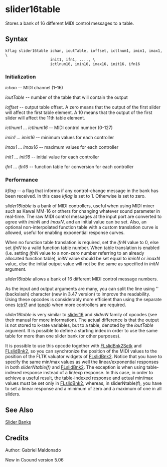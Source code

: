 <!--
id:slider16table
category:Real-time MIDI:Slider Banks
-->
# slider16table
Stores a bank of 16 different MIDI control messages to a table.

## Syntax
``` csound-orc
kflag slider16table ichan, ioutTable, ioffset, ictlnum1, imin1, imax1, \
                    init1, ifn1, ...., \
                    ictlnum16, imin16, imax16, init16, ifn16
```

### Initialization

_ichan_ -- MIDI channel (1-16)

_ioutTable_ -- number of the table that will contain the output

_ioffset_ -- output table offset. A zero means that the output of the first slider will affect the first table element. A 10 means that the output of the first slider will affect the 11th table element.

_ictlnum1 ... ictlnum16_ -- MIDI control number (0-127)

_imin1 ... imin16_ -- minimum values for each controller

_imax1 ... imax16_ -- maximum values for each controller

_init1 ... init16_ -- initial value for each controller

_ifn1 ... ifn16_ -- function table for conversion for each controller

### Performance

_kflag_ -- a flag that informs if any control-change message in the bank has been received. In this case _kflag_ is set to 1. Otherwise is set to zero.

_slider16table_ is a bank of MIDI controllers, useful when using MIDI mixer such as Kawai MM-16 or others for changing whatever sound parameter in real-time. The raw MIDI control messages at the input port are converted to agree with _iminN_ and _imaxN_,  and an initial value can be set. Also, an optional non-interpolated function table with a custom translation curve is allowed, useful for enabling exponential response curves.

When no function table translation is required, set the _ifnN_ value to 0, else set _ifnN_ to a valid function table number.  When table translation is enabled (i.e. setting _ifnN_ value to a non-zero number referring to an already allocated function table), _initN_ value should be set equal to _iminN_ or _imaxN_ value, else the initial output value will not be the same as specified in _initN_ argument.

_slider16table_ allows a bank of 16 different MIDI control message numbers.

As the input and output arguments are many, you can split the line using '\' (backslash) character (new in 3.47 version) to improve the readability. Using these opcodes is considerably more efficient than using the separate ones ([ctrl7](../../opcodes/ctrl7) and [tonek](../../opcodes/tonek)) when more controllers are required.

_slider16table_ is very similar to  [slider16](../../opcodes/slider16) and _sliderN_ family of opcodes (see their manual for more information). The actual difference is that the output is not stored to k-rate variables, but to a table, denoted by the _ioutTable_ argument. It is possible to define a starting index in order to use the same table for more than one slider bank (or other purposes).

It is possible to use this opcode together with [FLslidBnk2Setk](../../opcodes/flslidbnk2setk) and [FLslidBnk2](../../opcodes/flslidbnk2), so you can synchronize the position of the MIDI values to the position of the FLTK valuator widgets of [FLslidBnk2](../../opcodes/flslidbnk2). Notice that you have to specify the same min/max values as well the linear/exponential responses in both _sliderNtable(f)_ and [FLslidBnk2](../../opcodes/flslidbnk2). The exception is when using table-indexed response instead of a lin/exp response. In this case, in order to achieve a useful result, the table-indexed response and actual min/max values must be set only in [FLslidBnk2](../../opcodes/flslidbnk2), whereas, in sliderNtable(f), you have to set a linear response and a minimum of zero and a maximum of one in all sliders.

## See Also

[Slider Banks](../../midi/sliderbk)

## Credits

Author: Gabriel Maldonado<br>

New in Csound version 5.06

